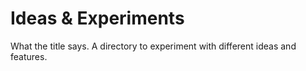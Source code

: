 # Ideas & Experiments

What the title says. A directory to experiment with different ideas and features.
